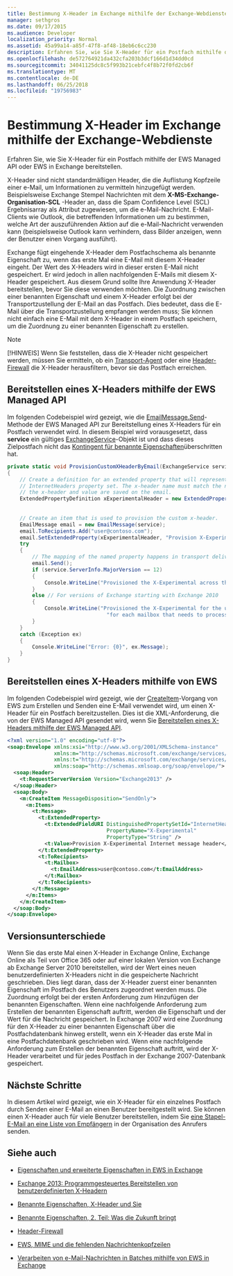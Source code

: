 ```yaml
---
title: Bestimmung X-Header im Exchange mithilfe der Exchange-Webdienste
manager: sethgros
ms.date: 09/17/2015
ms.audience: Developer
localization_priority: Normal
ms.assetid: 45a99a14-a85f-47f8-af48-18eb6c6cc230
description: Erfahren Sie, wie Sie X-Header für ein Postfach mithilfe der EWS Managed API oder EWS in Exchange bereitstellen.
ms.openlocfilehash: de572764921da432cfa203b3dcf166d1d34dd0cd
ms.sourcegitcommit: 34041125dc8c5f993b21cebfc4f8b72f0fd2cb6f
ms.translationtype: MT
ms.contentlocale: de-DE
ms.lasthandoff: 06/25/2018
ms.locfileid: "19756983"
---
```

# <a name="provision-x-headers-by-using-ews-in-exchange"></a>Bestimmung X-Header im Exchange mithilfe der Exchange-Webdienste

Erfahren Sie, wie Sie X-Header für ein Postfach mithilfe der EWS Managed API oder EWS in Exchange bereitstellen.
  
X-Header sind nicht standardmäßigen Header, die die Auflistung Kopfzeile einer e-Mail, um Informationen zu vermitteln hinzugefügt werden. Beispielsweise Exchange Stempel Nachrichten mit dem **X-MS-Exchange-Organisation-SCL** -Header an, dass die Spam Confidence Level (SCL) Ergebnisarray als Attribut zugewiesen, um die e-Mail-Nachricht. E-Mail-Clients wie Outlook, die betreffenden Informationen um zu bestimmen, welche Art der auszuführenden Aktion auf die e-Mail-Nachricht verwenden kann (beispielsweise Outlook kann verhindern, dass Bilder anzeigen, wenn der Benutzer einen Vorgang ausführt). 
  
Exchange fügt eingehende X-Header dem Postfachschema als benannte Eigenschaft zu, wenn das erste Mal eine E-Mail mit diesem X-Header eingeht. Der Wert des X-Headers wird in dieser ersten E-Mail nicht gespeichert. Er wird jedoch in allen nachfolgenden E-Mails mit diesem X-Header gespeichert. Aus diesem Grund sollte Ihre Anwendung X-Header bereitstellen, bevor Sie diese verwenden möchten. Die Zuordnung zwischen einer benannten Eigenschaft und einem X-Header erfolgt bei der Transportzustellung der E-Mail an das Postfach. Dies bedeutet, dass die E-Mail über die Transportzustellung empfangen werden muss; Sie können nicht einfach eine E-Mail mit dem X-Header in einem Postfach speichern, um die Zuordnung zu einer benannten Eigenschaft zu erstellen.
  
> [!NOTE]
> [!HINWEIS] Wenn Sie feststellen, dass die X-Header nicht gespeichert werden, müssen Sie ermitteln, ob ein [Transport-Agent](http://code.msdn.microsoft.com/Exchange-2013-Build-an-32f62f5a) oder eine [Header-Firewall](http://technet.microsoft.com/en-us/library/bb232136%28v=exchg.150%29.aspx) die X-Header herausfiltern, bevor sie das Postfach erreichen. 
  
## <a name="provision-an-x-header-by-using-the-ews-managed-api"></a>Bereitstellen eines X-Headers mithilfe der EWS Managed API
<a name="bk_example1"> </a>

Im folgenden Codebeispiel wird gezeigt, wie die [EmailMessage.Send](http://msdn.microsoft.com/en-us/library/office/microsoft.exchange.webservices.data.emailmessage.send%28v=exchg.80%29.aspx)-Methode der EWS Managed API zur Bereitstellung eines X-Headers für ein Postfach verwendet wird. In diesem Beispiel wird vorausgesetzt, dass **service** ein gültiges [ExchangeService](http://msdn.microsoft.com/en-us/library/microsoft.exchange.webservices.data.exchangeservice%28v=exchg.80%29.aspx)-Objekt ist und dass dieses Zielpostfach nicht das [Kontingent für benannte Eigenschaften](http://technet.microsoft.com/en-us/library/bb851492%28v=EXCHG.80%29.aspx)überschritten hat.
  
```cs
private static void ProvisionCustomXHeaderByEmail(ExchangeService service)
{
    // Create a definition for an extended property that will represent a custom x-header. X-headers must be created in the
    // InternetHeaders property set. The x-header name must match the name of the x-header sent in the subsequent emails so
    // the x-header and value are saved on the email.
    ExtendedPropertyDefinition xExperimentalHeader = new ExtendedPropertyDefinition(DefaultExtendedPropertySet.InternetHeaders,
                                                                                            "X-Experimental",
                                                                                            MapiPropertyType.String);
    // Create an item that is used to provision the custom x-header.
    EmailMessage email = new EmailMessage(service);
    email.ToRecipients.Add("user@contoso.com");
    email.SetExtendedProperty(xExperimentalHeader, "Provision X-Experimental Internet message header");
    try
    {
        // The mapping of the named property happens in transport delivery.
        email.Send();
        if (service.ServerInfo.MajorVersion == 12)
        {
            Console.WriteLine("Provisioned the X-Experimental across the mailbox database that hosts the user's mailbox.");
        }
        else // For versions of Exchange starting with Exchange 2010
        {
            Console.WriteLine("Provisioned the X-Experimental for the user's mailbox. You will need to run this " +
                                "for each mailbox that needs to process this x-header.");
        }
    }
    catch (Exception ex)
    {
        Console.WriteLine("Error: {0}", ex.Message);
    }
}
```

## <a name="provision-an-x-header-by-using-ews"></a>Bereitstellen eines X-Headers mithilfe von EWS
<a name="bk_example1"> </a>

Im folgenden Codebeispiel wird gezeigt, wie der [CreateItem](http://msdn.microsoft.com/library/78a52120-f1d0-4ed7-8748-436e554f75b6%28Office.15%29.aspx)-Vorgang von EWS zum Erstellen und Senden eine E-Mail verwendet wird, um einen X-Header für ein Postfach bereitzustellen. Dies ist die XML-Anforderung, die von der EWS Managed API gesendet wird, wenn Sie [Bereitstellen eines X-Headers mithilfe der EWS Managed API](#bk_example1).
  
```XML
<?xml version="1.0" encoding="utf-8"?>
<soap:Envelope xmlns:xsi="http://www.w3.org/2001/XMLSchema-instance"
               xmlns:m="http://schemas.microsoft.com/exchange/services/2006/messages"
               xmlns:t="http://schemas.microsoft.com/exchange/services/2006/types"
               xmlns:soap="http://schemas.xmlsoap.org/soap/envelope/">
  <soap:Header>
    <t:RequestServerVersion Version="Exchange2013" />
  </soap:Header>
  <soap:Body>
    <m:CreateItem MessageDisposition="SendOnly">
      <m:Items>
        <t:Message>
          <t:ExtendedProperty>
            <t:ExtendedFieldURI DistinguishedPropertySetId="InternetHeaders"
                                PropertyName="X-Experimental"
                                PropertyType="String" />
            <t:Value>Provision X-Experimental Internet message header</t:Value>
          </t:ExtendedProperty>
          <t:ToRecipients>
            <t:Mailbox>
              <t:EmailAddress>user@contoso.com</t:EmailAddress>
            </t:Mailbox>
          </t:ToRecipients>
        </t:Message>
      </m:Items>
    </m:CreateItem>
  </soap:Body>
</soap:Envelope>

```

## <a name="version-differences"></a>Versionsunterschiede
<a name="bk_example1"> </a>

Wenn Sie das erste Mal einen X-Header in Exchange Online, Exchange Online als Teil von Office 365 oder auf einer lokalen Version von Exchange ab Exchange Server 2010 bereitstellen, wird der Wert eines neuen benutzerdefinierten X-Headers nicht in die gespeicherte Nachricht geschrieben. Dies liegt daran, dass der X-Header zuerst einer benannten Eigenschaft im Postfach des Benutzers zugeordnet werden muss. Die Zuordnung erfolgt bei der ersten Anforderung zum Hinzufügen der benannten Eigenschaften. Wenn eine nachfolgende Anforderung zum Erstellen der benannten Eigenschaft auftritt, werden die Eigenschaft und der Wert für die Nachricht gespeichert. In Exchange 2007 wird eine Zuordnung für den X-Header zu einer benannten Eigenschaft über die Postfachdatenbank hinweg erstellt, wenn ein X-Header das erste Mal in eine Postfachdatenbank geschrieben wird. Wenn eine nachfolgende Anforderung zum Erstellen der benannten Eigenschaft auftritt, wird der X-Header verarbeitet und für jedes Postfach in der Exchange 2007-Datenbank gespeichert.
  
## <a name="next-steps"></a>Nächste Schritte
<a name="bk_example1"> </a>

In diesem Artikel wird gezeigt, wie ein X-Header für ein einzelnes Postfach durch Senden einer E-Mail an einen Benutzer bereitgestellt wird. Sie können einen X-Header auch für viele Benutzer bereitstellen, indem Sie [eine Stapel-E-Mail an eine Liste von Empfängern](how-to-process-email-messages-in-batches-by-using-ews-in-exchange.md) in der Organisation des Anrufers senden. 
  
## <a name="see-also"></a>Siehe auch


- [Eigenschaften und erweiterte Eigenschaften in EWS in Exchange](properties-and-extended-properties-in-ews-in-exchange.md)
    
- [Exchange 2013: Programmgesteuertes Bereitstellen von benutzerdefinierten X-Headern](http://code.msdn.microsoft.com/exchange/Exchange-2013-Provision-d4ef5719)
    
- [Benannte Eigenschaften, X-Header und Sie](http://blogs.technet.com/b/exchange/archive/2009/04/06/3407221.aspx)
    
- [Benannte Eigenschaften, 2. Teil: Was die Zukunft bringt](http://blogs.technet.com/b/exchange/archive/2009/06/12/3407672.aspx)
    
- [Header-Firewall](http://technet.microsoft.com/en-us/library/bb232136%28v=exchg.150%29.aspx)
    
- [EWS, MIME und die fehlenden Nachrichtenkopfzeilen](http://msdn.microsoft.com/library/office/hh545614%28v=exchg.140%29.aspx)
    
- [Verarbeiten von e-Mail-Nachrichten in Batches mithilfe von EWS in Exchange](how-to-process-email-messages-in-batches-by-using-ews-in-exchange.md)
    

